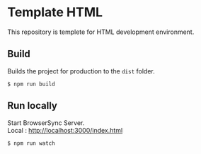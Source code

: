 # Template HTML

This repository is templete for HTML development environment.

## Build

Builds the project for production to the `dist` folder.

```shell
$ npm run build
```

## Run locally

Start BrowserSync Server.  
Local : [http://localhost:3000/index.html](http://localhost:3000/index.html)

```shell
$ npm run watch
```
